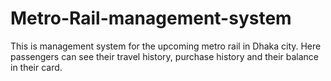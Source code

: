 # Metro-Rail-management-system
This is management system for the upcoming metro rail in Dhaka city.
Here passengers can see their travel history, purchase history and their balance in their card.
